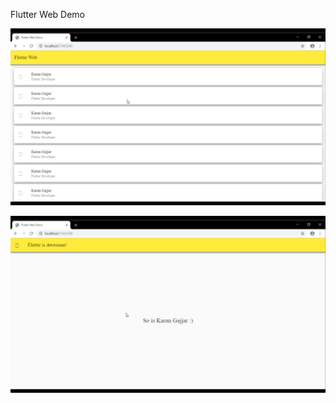 
Flutter Web Demo


![alt text](https://github.com/kanulp/flutterwebdemo/raw/master/SCREENSHOTS/SS1.png "ss 1" )




![alt text](https://github.com/kanulp/flutterwebdemo/raw/master/SCREENSHOTS/SS2.png "ss 2")
